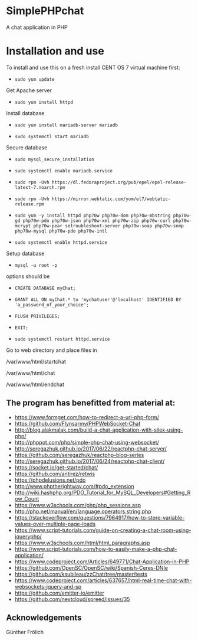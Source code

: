 # SimplePHPchat
A chat application in PHP

# Installation and use

To install and use this on a fresh install CENT OS 7 virtual machine first:

* ```sudo yum update```

Get Apache server

* ```sudo yum install httpd```

Install database

* ```sudo yum install mariadb-server mariadb```

* ```sudo systemctl start mariadb```

Secure database

* ```sudo mysql_secure_installation```

* ```sudo systemctl enable mariadb.service```

* ```sudo rpm -Uvh https://dl.fedoraproject.org/pub/epel/epel-release-latest-7.noarch.rpm```

* ```sudo rpm -Uvh https://mirror.webtatic.com/yum/el7/webtatic-release.rpm```

* ```sudo yum -y install httpd php70w php70w-dom php70w-mbstring php70w-gd php70w-pdo php70w-json php70w-xml php70w-zip php70w-curl php70w-mcrypt php70w-pear setroubleshoot-server php70w-soap php70w-snmp php70w-mysql php70w-pdo php70w-intl```

* ```sudo systemctl enable httpd.service```

Setup database

* ```mysql -u root -p```

options should be

* ```CREATE DATABASE myChat;```

* ```GRANT ALL ON myChat.* to 'mychatuser'@'localhost' IDENTIFIED BY 'a_password_of_your_choice';```

* ```FLUSH PRIVILEGES;```

* ```EXIT;```

* ```sudo systemctl restart httpd.service```

Go to web directory and place files in

/var/www/html/startchat

/var/www/html/chat

/var/www/html/endchat

## The program has benefitted from material at:

* https://www.formget.com/how-to-redirect-a-url-php-form/
* https://github.com/Flynsarmy/PHPWebSocket-Chat
* http://blog.alakmalak.com/build-a-chat-application-with-silex-using-php/
* http://phppot.com/php/simple-php-chat-using-websocket/
* http://seregazhuk.github.io/2017/06/22/reactphp-chat-server/
* https://github.com/seregazhuk/reactphp-blog-series
* http://seregazhuk.github.io/2017/06/24/reactphp-chat-client/
* https://socket.io/get-started/chat/
* https://github.com/antirez/retwis
* https://phpdelusions.net/pdo
* http://www.phptherightway.com/#pdo_extension
* http://wiki.hashphp.org/PDO_Tutorial_for_MySQL_Developers#Getting_Row_Count
* https://www.w3schools.com/php/php_sessions.asp
* http://php.net/manual/en/language.operators.string.php
* https://stackoverflow.com/questions/7964917/how-to-store-variable-values-over-multiple-page-loads
* https://www.script-tutorials.com/guide-on-creating-a-chat-room-using-jqueryphp/
* https://www.w3schools.com/html/html_paragraphs.asp
* https://www.script-tutorials.com/how-to-easily-make-a-php-chat-application/
* https://www.codeproject.com/Articles/649771/Chat-Application-in-PHP
* https://github.com/OpenSC/OpenSC/wiki/Spanish-Ceres-DNIe
* https://github.com/ksubileau/zzChat/tree/master/tests
* https://www.codeproject.com/articles/637657/html-real-time-chat-with-websockets-jquery-and-sp
* https://github.com/emitter-io/emitter
* https://github.com/nextcloud/spreed/issues/35


## Acknowledgements
Günther Frölich
